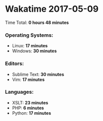 # Wakatime 2017-05-09

Time Total: **0 hours 48 minutes**

### Operating Systems:
- Linux: **17 minutes** 
- Windows: **30 minutes** 

### Editors:
- Sublime Text: **30 minutes** 
- Vim: **17 minutes** 

### Languages:
- XSLT: **23 minutes** 
- PHP: **6 minutes** 
- Python: **17 minutes** 

